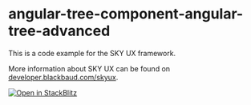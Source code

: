 # angular-tree-component-angular-tree-advanced

This is a code example for the SKY UX framework.

More information about SKY UX can be found on [developer.blackbaud.com/skyux](https://developer.blackbaud.com/skyux).

[![Open in StackBlitz](https://developer.stackblitz.com/img/open_in_stackblitz.svg)](https://stackblitz.com/github/blackbaud/skyux-code-examples/tree/main/angular-tree-component/angular-tree/advanced)
